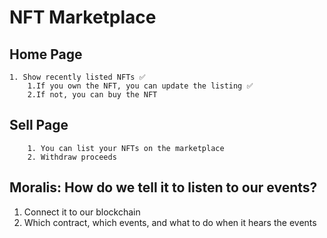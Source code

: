 # NFT Marketplace

## Home Page

    1. Show recently listed NFTs ✅
        1.If you own the NFT, you can update the listing ✅
        2.If not, you can buy the NFT

## Sell Page

        1. You can list your NFTs on the marketplace
        2. Withdraw proceeds

## Moralis: How do we tell it to listen to our events?

1. Connect it to our blockchain
2. Which contract, which events, and what to do when it hears the events
